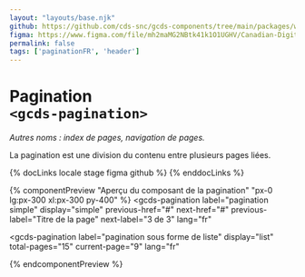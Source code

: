 ```yaml
---
layout: "layouts/base.njk"
github: https://github.com/cds-snc/gcds-components/tree/main/packages/web/src/components/gcds-pagination
figma: https://www.figma.com/file/mh2maMG2NBtk41k1O1UGHV/Canadian-Digital-Service%E2%80%A8---GC-Design-System?type=design&node-id=1431-4617&mode=design&t=Z9AVq2wKmGmXJc7j-0
permalink: false
tags: ['paginationFR', 'header']
---
```


# Pagination <br>`<gcds-pagination>`

_Autres noms : index de pages, navigation de pages._

La pagination est une division du contenu entre plusieurs pages liées.

{% docLinks locale stage figma github %}
{% enddocLinks %}

{% componentPreview "Aperçu du composant de la pagination" "px-0 lg:px-300 xl:px-300 py-400" %}
<gcds-pagination
  label="pagination simple"
  display="simple"
  previous-href="#"
  next-href="#"
  previous-label="Titre de la page"
  next-label="3 de 3"
  lang="fr"
>
</gcds-pagination>

<gcds-pagination
  label="pagination sous forme de liste"
  display="list"
  total-pages="15"
  current-page="9"
  lang="fr"
>
</gcds-pagination>
{% endcomponentPreview %}
